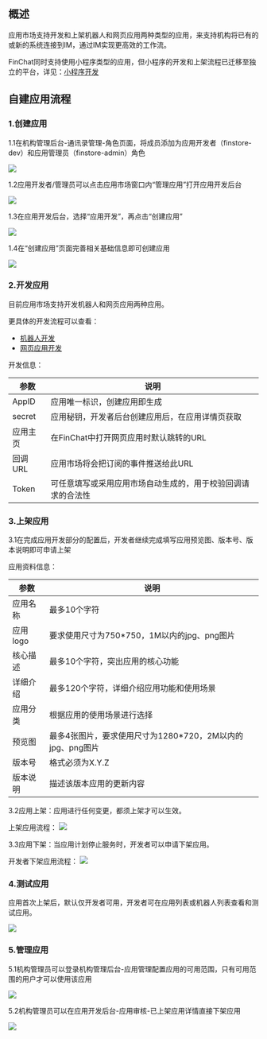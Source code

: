 ## 概述
应用市场支持开发和上架机器人和网页应用两种类型的应用，来支持机构将已有的或新的系统连接到IM，通过IM实现更高效的工作流。

FinChat同时支持使用小程序类型的应用，但小程序的开发和上架流程已迁移至独立的平台，详见：[小程序开发](https://mp.finogeeks.com/mop/document/)

## 自建应用流程
### 1.创建应用
1.1在机构管理后台-通讯录管理-角色页面，将成员添加为应用开发者（finstore-dev）和应用管理员（finstore-admin）角色

![](../material/role_config.png)

1.2应用开发者/管理员可以点击应用市场窗口内“管理应用”打开应用开发后台

![](../material/admin.png)

1.3在应用开发后台，选择“应用开发”，再点击“创建应用”

 ![](../material/create_application1.png)

1.4在“创建应用”页面完善相关基础信息即可创建应用

 ![](../material/create_application2.png)

### 2.开发应用
目前应用市场支持开发机器人和网页应用两种应用。

更具体的开发流程可以查看：
* [机器人开发](https://docs.finogeeks.club/docs/finchat/#/bot)
* [网页应用开发](http://)

开发信息：

| 参数 | 说明 |
| -------- | -------- | 
| AppID     |  应用唯一标识，创建应用即生成    | 
| secret     |  应用秘钥，开发者后台创建应用后，在应用详情页获取 | 
| 应用主页  |  在FinChat中打开网页应用时默认跳转的URL   | 
| 回调URL   |   应用市场将会把订阅的事件推送给此URL   | 
| Token     |  可任意填写或采用应用市场自动生成的，用于校验回调请求的合法性 | 


### 3.上架应用

3.1在完成应用开发部分的配置后，开发者继续完成填写应用预览图、版本号、版本说明即可申请上架

应用资料信息：

| 参数 | 说明 |
| --------| -------- | 
| 应用名称 |   最多10个字符  | 
| 应用logo |  要求使用尺寸为750*750，1M以内的jpg、png图片| 
| 核心描述  |  最多10个字符，突出应用的核心功能   | 
| 详细介绍  |   最多120个字符，详细介绍应用功能和使用场景   | 
| 应用分类  |   根据应用的使用场景进行选择   | 
| 预览图  | 最多4张图片，要求使用尺寸为1280*720，2M以内的jpg、png图片  | 
| 版本号  | 格式必须为X.Y.Z  | 
| 版本说明  | 描述该版本应用的更新内容  | 


3.2应用上架：应用进行任何变更，都须上架才可以生效。

上架应用流程：
 ![](../material/published.png)

3.3应用下架：当应用计划停止服务时，开发者可以申请下架应用。

开发者下架应用流程：
 ![](../material/unpublished.png)


### 4.测试应用
应用首次上架后，默认仅开发者可用，开发者可在应用列表或机器人列表查看和测试应用。

 ![](../material/test_application.png)

### 5.管理应用
5.1机构管理员可以登录机构管理后台-应用管理配置应用的可用范围，只有可用范围的用户才可以使用该应用

 ![](../material/manage_application1.png)
 
5.2机构管理员可以在应用开发后台-应用审核-已上架应用详情直接下架应用

 ![](../material/manage_application2.png)
